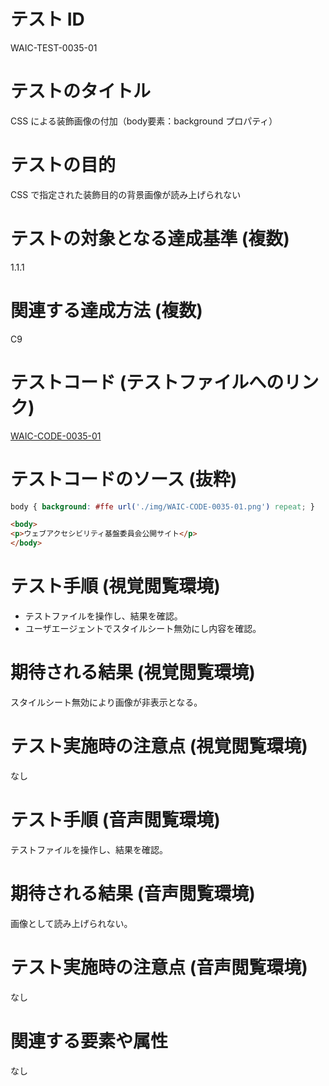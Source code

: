 # テスト ID

WAIC-TEST-0035-01

# テストのタイトル

CSS による装飾画像の付加（body要素：background プロパティ）

# テストの目的

CSS で指定された装飾目的の背景画像が読み上げられない

# テストの対象となる達成基準 (複数)

1.1.1

# 関連する達成方法 (複数)

C9

# テストコード (テストファイルへのリンク)

[WAIC-CODE-0035-01](https://waic.github.io/as_test/WAIC-CODE/WAIC-CODE-0035-01.html)

# テストコードのソース (抜粋)

```CSS
body { background: #ffe url('./img/WAIC-CODE-0035-01.png') repeat; }
```

```html
<body>
<p>ウェブアクセシビリティ基盤委員会公開サイト</p>
</body>
```

# テスト手順 (視覚閲覧環境)

- テストファイルを操作し、結果を確認。
- ユーザエージェントでスタイルシート無効にし内容を確認。

# 期待される結果 (視覚閲覧環境)

スタイルシート無効により画像が非表示となる。

# テスト実施時の注意点 (視覚閲覧環境)

なし

# テスト手順 (音声閲覧環境)

テストファイルを操作し、結果を確認。

# 期待される結果 (音声閲覧環境)

画像として読み上げられない。

# テスト実施時の注意点 (音声閲覧環境)

なし

# 関連する要素や属性

なし
